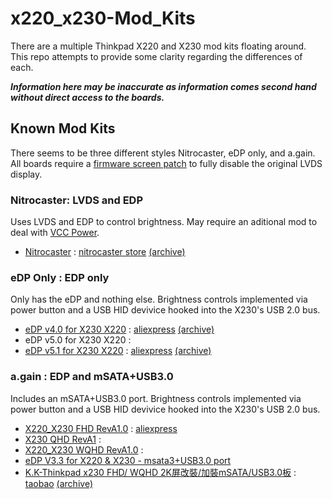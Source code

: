 # x220_x230-Mod_Kits

There are a multiple Thinkpad X220 and X230 mod kits floating around. This repo attempts to provide some clarity regarding the differences of each.

***Information here may be inaccurate as information comes second hand without direct access to the boards.***

## Known Mod Kits

There seems to be three different styles Nitrocaster, eDP only, and a.gain. All boards require a [firmware screen patch](firmware-Screen_Patch.md) to fully disable the original LVDS display.

### Nitrocaster: LVDS and EDP

Uses LVDS and EDP to control brightness. May require an aditional mod to deal with [VCC Power](firmware-VCC_Power.md).

- [Nitrocaster](images/nitrocaster-nitrocaster.png) : [nitrocaster store](https://nitrocaster.me/store/x220-x230-fhd-mod-kit.html) [(archive)](https://archive.is/TbwNl)

### eDP Only : EDP only

Only has the eDP and nothing else. Brightness controls implemented via power button and a USB HID devivice hooked into the X230's USB 2.0 bus.

- [eDP v4.0 for X230 X220](images/eDP-eDP%20v4.0%20for%20X230%20X220%20(2K).png) : [aliexpress](https://www.aliexpress.us/item/3256805565969412.html) [(archive)](https://archive.is/GfvCe)
- eDP v5.0 for X230 X220 :
- [eDP v5.1 for X230 X220](images/eDP-eDP%20v5.1%20for%20X230%20X220%20(2K).png) : [aliexpress](https://www.aliexpress.us/item/3256804036188775.html) [(archive)](https://archive.is/Bi991)
	
### a.gain : EDP and mSATA+USB3.0
Includes an mSATA+USB3.0 port. Brightness controls implemented via power button and a USB HID devivice hooked into the X230's USB 2.0 bus.

- [X220_X230 FHD RevA1.0](images/a.gain-X220_X230%20FHD%20RevA1.0.png) : [aliexpress](https://www.aliexpress.us/item/3256805565927750.html)
- [X230 QHD RevA1](images/a.gain-X230%20QHD%20RevA1.png) :
- [X220_X230 WQHD RevA1.0](images/a.gain-X220_X230%20WQHD%20RevA1.0.png) :
- [eDP V3.3 for X220 & X230 - msata3+USB3.0 port](images/a.gain-eDP%20V3.3%20for%20X220%20&%20X230.png) 
- [K.K-Thinkpad x230 FHD/ WQHD 2K屏改裝/加裝mSATA/USB3.0板](images/K.K-Thinkpad%20x230%20FHD-WQHD%202K.png) : [taobao](https://world.taobao.com/item/557203626813.htm) [(archive)](https://archive.ph/8UMyB)
